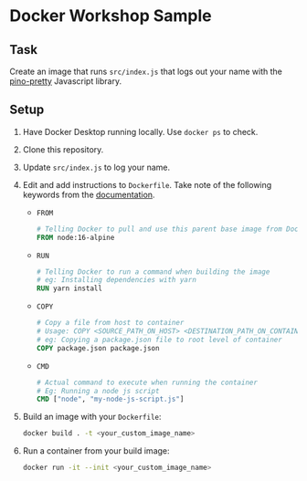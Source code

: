 # Docker Workshop Sample

## Task

Create an image that runs `src/index.js` that logs out your name with the [pino-pretty](https://github.com/pinojs/pino-pretty) Javascript library.

## Setup

1. Have Docker Desktop running locally. Use `docker ps` to check.

2. Clone this repository.

3. Update `src/index.js` to log your name.

4. Edit and add instructions to `Dockerfile`. Take note of the following keywords from the [documentation](https://docs.docker.com/engine/reference/builder/).
    - `FROM`
        ```Dockerfile
        # Telling Docker to pull and use this parent base image from Dockerhub
        FROM node:16-alpine
        ```
    - `RUN`
        ```Dockerfile
        # Telling Docker to run a command when building the image
        # eg: Installing dependencies with yarn
        RUN yarn install
        ```
    - `COPY`
        ```Dockerfile
        # Copy a file from host to container
        # Usage: COPY <SOURCE_PATH_ON_HOST> <DESTINATION_PATH_ON_CONTAINER>
        # eg: Copying a package.json file to root level of container
        COPY package.json package.json
        ```
    - `CMD`
        ```Dockerfile
        # Actual command to execute when running the container
        # Eg: Running a node js script
        CMD ["node", "my-node-js-script.js"]
        ```

5. Build an image with your `Dockerfile`:
  
    ```bash
    docker build . -t <your_custom_image_name>
    ```

6. Run a container from your build image:

    ```bash
    docker run -it --init <your_custom_image_name>
    ```
